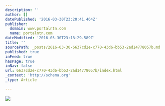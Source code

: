 ```yaml
---
description: ''
author: []
datePublished: '2016-03-30T23:20:41.464Z'
publisher:
  domain: www.portalntn.com
  name: portalntn.com
dateModified: '2016-03-30T23:18:29.589Z'
title: ''
sourcePath: _posts/2016-03-30-6637cd2e-c770-43d6-bb53-2ad14778057b.md
published: true
inFeed: true
hasPage: true
inNav: false
url: 6637cd2e-c770-43d6-bb53-2ad14778057b/index.html
_context: 'http://schema.org'
_type: Article

---
```

![](http://ntn24-img.s3.amazonaws.com/styles/600x340/s3/noticias/2015/06/01/periscope.png?itok=DvSfQdiO)